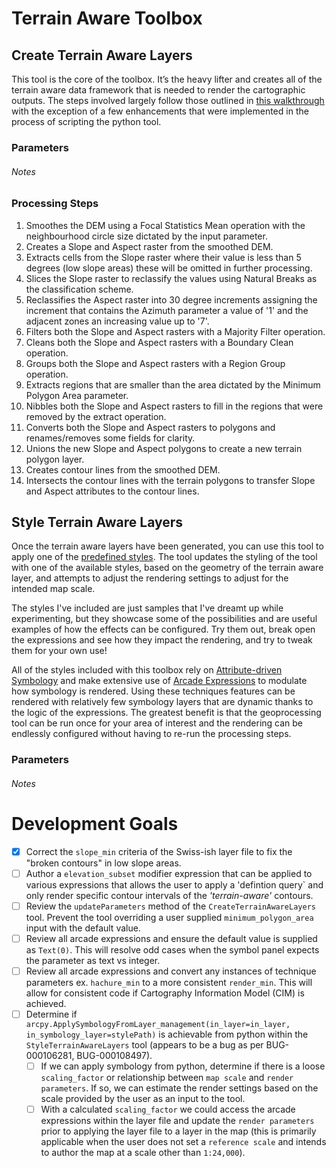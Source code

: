 # Terrain Aware Toolbox

## Create Terrain Aware Layers
This tool is the core of the toolbox. It’s the heavy lifter and creates all of the terrain aware data framework that is needed to render the cartographic outputs. The steps involved largely follow those outlined in [this walkthrough](https://warrenrdavison.wixsite.com/maps/post/revisiting-hachure-lines-dynamic-hachure-contours-in-arcgis-pro) with the exception of a few enhancements that were implemented in the process of scripting the python tool.

### Parameters
###### Notes

### Processing Steps
1.	Smoothes the DEM using a Focal Statistics Mean operation with the neighbourhood circle size dictated by the input parameter.
2.	Creates a Slope and Aspect raster from the smoothed DEM.
3.	Extracts cells from the Slope raster where their value is less than 5 degrees (low slope areas) these will be omitted in further processing.
4.	Slices the Slope raster to reclassify the values using Natural Breaks as the classification scheme.
5.	Reclassifies the Aspect raster into 30 degree increments assigning the increment that contains the Azimuth parameter a value of '1' and the adjacent zones an increasing value up to '7'.
6.	Filters both the Slope and Aspect rasters with a Majority Filter operation.
7.	Cleans both the Slope and Aspect rasters with a Boundary Clean operation.
8.	Groups both the Slope and Aspect rasters with a Region Group operation.
9.	Extracts regions that are smaller than the area dictated by the Minimum Polygon Area parameter.
10.	Nibbles both the Slope and Aspect rasters to fill in the regions that were removed by the extract operation.
11.	Converts both the Slope and Aspect rasters to polygons and renames/removes some fields for clarity.
12.	Unions the new Slope and Aspect polygons to create a new terrain polygon layer.
13.	Creates contour lines from the smoothed DEM.
14.	Intersects the contour lines with the terrain polygons to transfer Slope and Aspect attributes to the contour lines.


## Style Terrain Aware Layers
Once the terrain aware layers have been generated, you can use this tool to apply one of the [predefined styles](https://github.com/WarrenDz/terrain-aware/tree/main/Styles). The tool updates the styling of the tool with one of the available styles, based on the geometry of the terrain aware layer, and attempts to adjust the rendering settings to adjust for the intended map scale.

The styles I've included are just samples that I've dreamt up while experimenting, but they showcase some of the possibilities and are useful examples of how the effects can be configured. Try them out, break open the expressions and see how they impact the rendering, and try to tweak them for your own use!

All of the styles included with this toolbox rely on [Attribute-driven Symbology](https://pro.arcgis.com/en/pro-app/latest/help/mapping/layer-properties/attribute-driven-symbology.htm) and make extensive use of [Arcade Expressions](https://developers.arcgis.com/arcade/) to modulate how symbology is rendered. Using these techniques features can be rendered with relatively few symbology layers that are dynamic thanks to the logic of the expressions. The greatest benefit is that the geoprocessing tool can be run once for your area of interest and the rendering can be endlessly configured without having to re-run the processing steps.

### Parameters
###### Notes

# Development Goals
- [x] Correct the `slope_min` criteria of the Swiss-ish layer file to fix the "broken contours" in low slope areas.
- [ ] Author a `elevation_subset` modifier expression that can be applied to various expressions that allows the user to apply a 'defintion query` and only render specific contour intervals of the _'terrain-aware'_ contours.
- [ ] Review the `updateParameters` method of the `CreateTerrainAwareLayers` tool. Prevent the tool overriding a user supplied `minimum_polygon_area` input with the default value.
- [ ] Review all arcade expressions and ensure the default value is supplied as `Text(0)`. This will resolve odd cases when the symbol panel expects the parameter as text vs integer.
- [ ] Review all arcade expressions and convert any instances of technique parameters ex. `hachure_min` to a more consistent `render_min`. This will allow for consistent code if Cartography Information Model (CIM) is achieved.
- [ ] Determine if `arcpy.ApplySymbologyFromLayer_management(in_layer=in_layer, in_symbology_layer=stylePath)` is achievable from python within the `StyleTerrainAwareLayers` tool (appears to be a bug as per BUG-000106281, BUG-000108497).
  - [ ] If we can apply symbology from python, determine if there is a loose `scaling_factor` or relationship between `map scale` and `render parameters`. If so, we can estimate the render settings based on the scale provided by the user as an input to the tool.
  - [ ] With a calculated `scaling_factor` we could access the arcade expressions within the layer file and update the `render parameters` prior to applying the layer file to a layer in the map (this is primarily applicable when the user does not set a `reference scale` and intends to author the map at a scale other than `1:24,000`).
